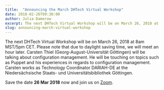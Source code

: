 ```yaml
---
title:  "Announcing the March DHTech Virtual Workshop"
date: 2018-02-26T09:30:00
author: Julia Damerow
excerpt: The next DHTech Virtual Workshop will be on March 26, 2018 at 8am MST/5pm CET. Carsten Thiel (Georg-August-Universität Göttingen) will be talking about configuration management.
slug: announcing-march-virtual-workshop
---
```


The next DHTech Virtual Workshop will be on March 26, 2018 at 8am MST/5pm CET. Please note that due to daylight saving time, we will meet an hour later. Carsten Thiel (Georg-August-Universität Göttingen) will be talking about configuration management. He will be touching on topics such as Puppet and his experiences in regards to configuration management. Carsten works as Technology Coordinator DARIAH-DE at the Niedersächsische Staats- und Universitätsbibliothek Göttingen.

Save the date **26 Mar 2018** now and join us on [Zoom](https://zoom.us/j/755179791).

